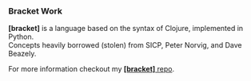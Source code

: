 ### Bracket Work

__[bracket]__ is a language based on the syntax of Clojure, implemented in Python.  
Concepts heavily borrowed (stolen) from SICP, Peter Norvig, and Dave Beazely.    

For more information checkout my [__[bracket]__ repo](https://github.com/HiImJayHireMe/bracket).

  

